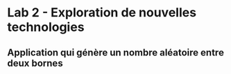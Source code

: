 # Lab 2 - Exploration de nouvelles technologies

## Application qui génère un nombre aléatoire entre deux bornes

